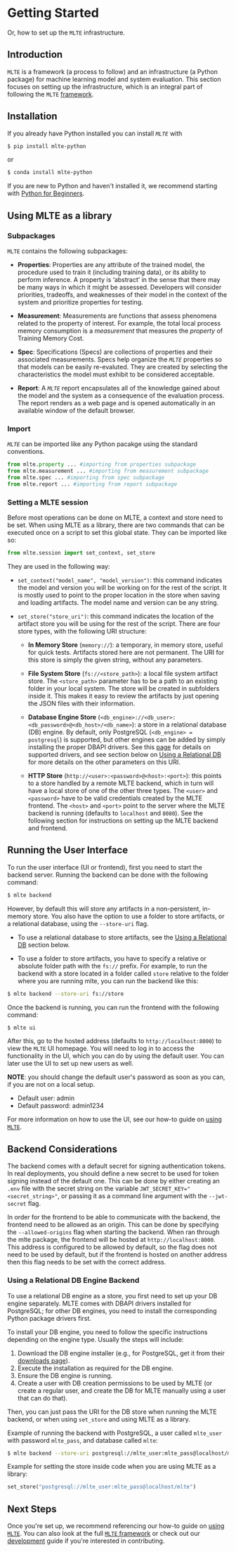 # Getting Started

Or, how to set up the `MLTE` infrastructure.

## Introduction

`MLTE` is a framework (a process to follow) and an infrastructure (a Python package) for machine learning model and system evaluation. This section focuses on setting up the infrastructure, which is an integral part of following the `MLTE` [framework](mlte_framework.md).

## Installation

If you already have Python installed you can install *`MLTE`* with

```bash
$ pip install mlte-python
```
or

```bash
$ conda install mlte-python
```
If you are new to Python and haven't installed it, we recommend starting with <a href="https://www.python.org/about/gettingstarted/" target="_blank">Python for Beginners</a>.

## Using MLTE as a library

### Subpackages

`MLTE` contains the following subpackages:

- **Properties**: Properties are any attribute of the trained model, the procedure used to train it (including training data), or its ability to perform inference. A property is ‘abstract’ in the sense that there may be many ways in which it might be assessed. Developers will consider priorities, tradeoffs, and weaknesses of their model in the context of the system and prioritize properties for testing.  

- **Measurement**: Measurements are functions that assess phenomena related to the property of interest. For example, the total local process memory consumption is a *measurement* that measures the *property* of Training Memory Cost. 

- **Spec**: Specifications (Specs) are collections of properties and their associated measurements. Specs help organize the *`MLTE`* properties so that models can be easily re-evaluted. They are created by selecting the characteristics the model must exhibit to be considered acceptable. 

- **Report**: A *`MLTE`* report encapsulates all of the knowledge gained about the model and the system as a consequence of the evaluation process. The report renders as a web page and is opened automatically in an available window of the default browser. 

### Import

*`MLTE`* can be imported like any Python pacakge using the standard conventions.

```python
from mlte.property ... #importing from properties subpackage
from mlte.measurement ... #importing from measurement subpackage
from mlte.spec ... #importing from spec subpackage
from mlte.report ... #importing from report subpackage
```

### Setting a MLTE session

Before most operations can be done on MLTE, a context and store need to be set. When using MLTE as a library, there are two commands that can be executed once on a script to set this global state. They can be imported like so:

```python
from mlte.session import set_context, set_store
```

They are used in the following way:

- ``set_context("model_name", "model_version")``: this command indicates the model and version you will be working on for the rest of the script. It is mostly used to point to the proper location in the store when saving and loading artifacts. The model name and version can be any string.

- ``set_store("store_uri")``: this command indicates the location of the artifact store you will be using for the rest of the script. There are four store types, with the following URI structure:

  - **In Memory Store** (``memory://``): a temporary, in memory store, useful for quick tests. Artifacts stored here are not permanent. The URI for this store is simply the given string, without any parameters.

  - **File System Store** (``fs://<store_path>``): a local file system artifact store. The  ``<store_path>`` parameter has to be a path to an existing folder in your local system. The store will be created in subfolders inside it. This makes it easy to review the artifacts by just opening the JSON files with their information.

  - **Database Engine Store** (``<db_engine>://<db_user>:<db_password>@<db_host>/<db_name>``): a store in a relational database (DB) engine. By default, only PostgreSQL (``<db_engine> = postgresql``) is supported, but other engines can be added by simply installing the proper DBAPI drivers. See this <a href="https://docs.sqlalchemy.org/en/20/dialects/index.html" target="_blank">page</a> for details on supported drivers, and see section below on [Using a Relational DB](#using-a-relational-db-engine-backend) for more details on the other parameters on this URI.

  - **HTTP Store** (``http://<user>:<password>@<host>:<port>``): this points to a store handled by a remote MLTE backend, which in turn will have a local store of one of the other three types. The ``<user>`` and ``<password>`` have to be valid credentials created by the MLTE frontend. The ``<host>`` and ``<port>`` point to the server where the MLTE backend is running (defaults to ``localhost`` and ``8080``). See the following section for instructions on setting up the MLTE backend and frontend.


## Running the User Interface

To run the user interface (UI or frontend), first you need to start the backend server. Running the backend can be done with the following command:

```bash
$ mlte backend
```

However, by default this will store any artifacts in a non-persistent, in-memory store. You also have the option to use a folder to store artifacts, or a relational database, using the `--store-uri` flag. 

- To use a relational database to store artifacts, see the [Using a Relational DB](#using-a-relational-db-engine-backend) section below.

- To use a folder to store artifacts, you have to specify a relative or absolute folder path with the `fs://` prefix. For example, to run the backend with a store located in a folder called `store` relative to the folder where you are running mlte, you can run the backend like this:

```bash
$ mlte backend --store-uri fs://store
```

Once the backend is running, you can run the frontend with the following command:

```bash
$ mlte ui
```

After this, go to the hosted address (defaults to `http://localhost:8000`) to view the `MLTE` UI homepage. You will need to log in to access the functionality in the UI, which you can do by using the default user. You can later use the UI to set up new users as well.

**NOTE**: you should change the default user's password as soon as you can, if you are not on a local setup.

* Default user: admin
* Default password: admin1234

For more information on how to use the UI, see our how-to guide on [using `MLTE`](using_mlte.md).

## Backend Considerations

The backend comes with a default secret for signing authentication tokens. In real deployments, you should define a new secret to be used for token signing instead of the default one. This can be done by either creating an `.env` file with the secret string on the variable `JWT_SECRET_KEY="<secret_string>"`, or passing it as a command line argument with the `--jwt-secret` flag.

In order for the frontend to be able to communicate with the backend, the frontend need to be allowed as an origin. This can be done by specifying the `--allowed-origins` flag when starting the backend. When ran through the mlte package, the frontend will be hosted at `http://localhost:8000`. This address is configured to be allowed by default, so the flag does not need to be used by default, but if the frontend is hosted on another address then this flag needs to be set with the correct address.


### Using a Relational DB Engine Backend

To use a relational DB engine as a store, you first need to set up your DB engine separately. MLTE comes with DBAPI drivers installed for PostgreSQL; for other DB engines, you need to install the corresponding Python package drivers first.

To install your DB engine, you need to follow the specific instructions depending on the engine type. Usually the steps will include:

1. Download the DB engine installer (e.g., for PostgreSQL, get it from their <a href="https://www.postgresql.org/download/" target="_blank">downloads page</a>).
1. Execute the installation as required for the DB engine.
1. Ensure the DB engine is running.
1. Create a user with DB creation permissions to be used by MLTE (or create a regular user, and create the DB for MLTE manually using a user that can do that).

Then, you can just pass the URI for the DB store when running the MLTE backend, or when using `set_store` and using MLTE as a library.

Example of running the backend with PostgreSQL, a user called `mlte_user` with password `mlte_pass`, and database called `mlte`:

```bash
$ mlte backend --store-uri postgresql://mlte_user:mlte_pass@localhost/mlte --allowed-origins http://localhost:8000
```

Example for setting the store inside code when you are using MLTE as a library:

```python
set_store("postgresql://mlte_user:mlte_pass@localhost/mlte")
```

## Next Steps

Once you're set up, we recommend referencing our how-to guide on [using `MLTE`](using_mlte.md). You can also look at the full [`MLTE` framework](mlte_framework.md) or check out our [development](development.md) guide if you're interested in contributing.
